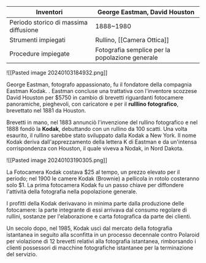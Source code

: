 
| Inventori | George Eastman, David Houston |
| ---- | ---- |
| Periodo storico di massima diffusione | 1888~1980 |
| Strumenti impiegati | Rullino, [[Camera Ottica]] |
| Procedure impiegate | Fotografia semplice per la popolazione generale |
![[Pasted image 20240103184932.png]]


George Eastman, fotografo appassionato,  fu il fondatore della compagnia Eastman Kodak. . Eastman concluse una trattativa con l'inventore scozzese David Houston per $5750 in cambio di brevetti riguardanti fotocamere panoramiche, pieghevoli, con caricatore e per il **rulllino fotografico**, brevettato nel  1881 da Houston. 

Brevetti in mano, nel 1883 annunciò l'invenzione del rullino fotografico e nel 1888 fondò la **Kodak**, debuttando con un rullino da 100 scatti. Una volta esaurito, il rullino sarebbe stato sviluppato dalla Kodak a New York. Il nome Kodak deriva dall'apprezzamento della lettera K di Eastman e da un'intensa corrispondenza con Houston, il quale viveva a Nodak, in Nord Dakota. 

![[Pasted image 20240103190305.png]]

La Fotocamera Kodak costava \$25 al tempo, un prezzo elevato per il periodo; nel 1900 le camere Kodak (Brownie) a pellicola in rotolo costeranno solo \$1. La prima fotocamera Kodak fu un passo chiave per diffondere l'attività della fotografia nella popolazione generale.

I profitti della Kodak derivavano in minima parte dalla produzione delle fotocamere: la parte integrante di essi arrivava dal consumo regolare di rullini, sostanze per l'elaborazione e carta fotografica da parte dei clienti. 

Un secolo dopo, nel 1985, Kodak uscì dal mercato della fotografia istantanea in seguito alla sconfitta in un processo decennale contro Polaroid per violazione di 12 brevetti relativi alla fotografia istantanea, rimborsando i clienti possessori di macchine fotografiche istantanee per la terminazione del servizio. 